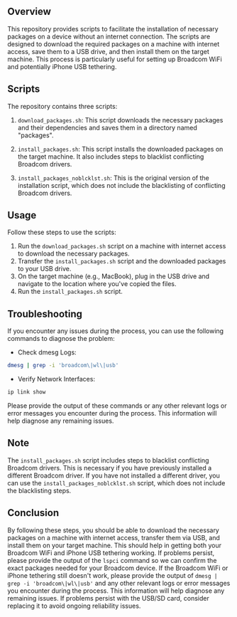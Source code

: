 ## Overview

This repository provides scripts to facilitate the installation of necessary packages on a device without an internet connection. The scripts are designed to download the required packages on a machine with internet access, save them to a USB drive, and then install them on the target machine. This process is particularly useful for setting up Broadcom WiFi and potentially iPhone USB tethering.

## Scripts

The repository contains three scripts:

1. `download_packages.sh`: This script downloads the necessary packages and their dependencies and saves them in a directory named "packages".

2. `install_packages.sh`: This script installs the downloaded packages on the target machine. It also includes steps to blacklist conflicting Broadcom drivers.

3. `install_packages_noblcklst.sh`: This is the original version of the installation script, which does not include the blacklisting of conflicting Broadcom drivers.

## Usage

Follow these steps to use the scripts:

1. Run the `download_packages.sh` script on a machine with internet access to download the necessary packages.
2. Transfer the `install_packages.sh` script and the downloaded packages to your USB drive.
3. On the target machine (e.g., MacBook), plug in the USB drive and navigate to the location where you've copied the files.
4. Run the `install_packages.sh` script.

## Troubleshooting

If you encounter any issues during the process, you can use the following commands to diagnose the problem:

- Check dmesg Logs:

```bash
dmesg | grep -i 'broadcom\|wl\|usb'
```

- Verify Network Interfaces:

```bash
ip link show
```

Please provide the output of these commands or any other relevant logs or error messages you encounter during the process. This information will help diagnose any remaining issues.

## Note

The `install_packages.sh` script includes steps to blacklist conflicting Broadcom drivers. This is necessary if you have previously installed a different Broadcom driver. If you have not installed a different driver, you can use the `install_packages_noblcklst.sh` script, which does not include the blacklisting steps.

## Conclusion

By following these steps, you should be able to download the necessary packages on a machine with internet access, transfer them via USB, and install them on your target machine. This should help in getting both your Broadcom WiFi and iPhone USB tethering working. If problems persist, please provide the output of the `lspci` command so we can confirm the exact packages needed for your Broadcom device. If the Broadcom WiFi or iPhone tethering still doesn't work, please provide the output of `dmesg | grep -i 'broadcom\|wl\|usb'` and any other relevant logs or error messages you encounter during the process. This information will help diagnose any remaining issues. If problems persist with the USB/SD card, consider replacing it to avoid ongoing reliability issues.
